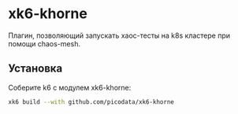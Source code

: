 # xk6-khorne

Плагин, позволяющий запускать хаос-тесты на k8s	кластере при помощи chaos-mesh.


## Установка
Соберите k6 с модулем xk6-khorne:
```bash
xk6 build --with github.com/picodata/xk6-khorne
```


